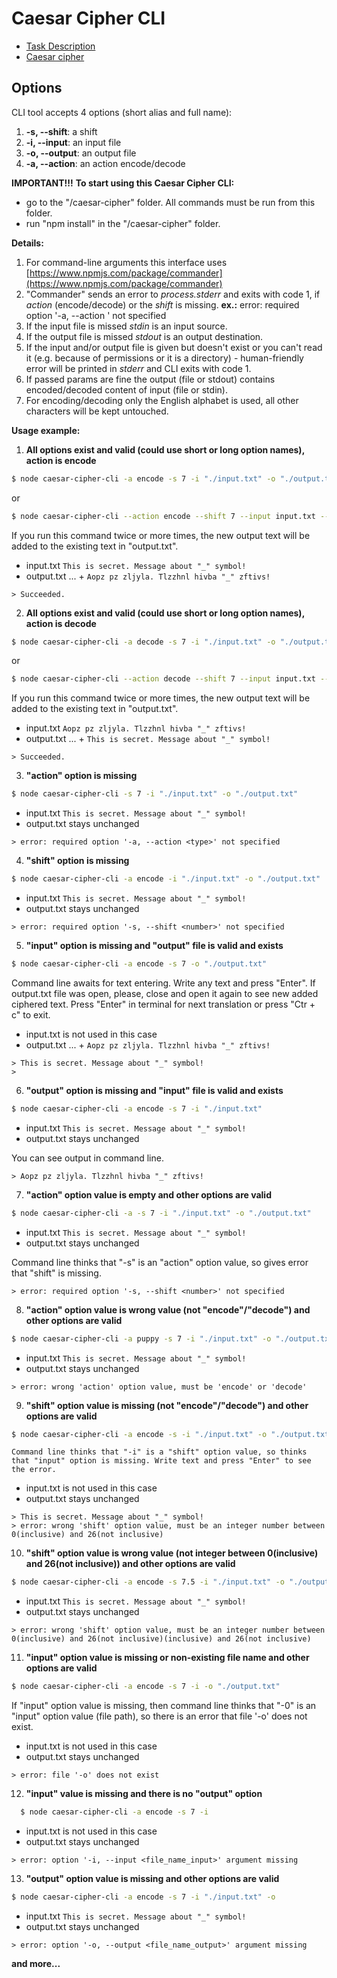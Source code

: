 # Caesar Cipher CLI

- [ Task Description](https://github.com/rolling-scopes-school/nodejs-course-template/blob/master/TASKS.md#task-1-caesar-cipher-cli-tool)
- [Caesar cipher](https://en.wikipedia.org/wiki/Caesar_cipher)

## Options

CLI tool accepts 4 options (short alias and full name):

1.  **-s, --shift**: a shift
2.  **-i, --input**: an input file
3.  **-o, --output**: an output file
4.  **-a, --action**: an action encode/decode

**IMPORTANT!!!**
**To start using this Caesar Cipher CLI:**
- go to the "/caesar-cipher" folder. All commands must be run from this folder.
- run "npm install" in the "/caesar-cipher" folder.

**Details:**
1. For command-line arguments this interface uses
   [https://www.npmjs.com/package/commander](https://www.npmjs.com/package/commander)
2. "Commander" sends an error to _process.stderr_ and exits with code 1, if _action_ (encode/decode) or the _shift_ is missing. **ex.:** error: required option '-a, --action <type>' not specified
3. If the input file is missed _stdin_ is an input source.
4. If the output file is missed _stdout_ is an output destination.
5. If the input and/or output file is given but doesn't exist or you can't read it (e.g. because of permissions or it is a directory) - human-friendly error will be printed in _stderr_ and CLI exits with code 1.
6. If passed params are fine the output (file or stdout) contains encoded/decoded content of input (file or stdin).
7. For encoding/decoding only the English alphabet is used, all other characters will be kept untouched.

**Usage example:**

1. **All options exist and valid (could use short or long option names), action is encode**
  ```bash
  $ node caesar-cipher-cli -a encode -s 7 -i "./input.txt" -o "./output.txt"
  ```
  or
  ```bash
  $ node caesar-cipher-cli --action encode --shift 7 --input input.txt --output output.txt
  ```
  If you run this command twice or more times, the new output text will be added to the existing text in "output.txt".

  - input.txt `This is secret. Message about "_" symbol!`
  - output.txt ... + `Aopz pz zljyla. Tlzzhnl hivba "_" zftivs!`

  ```
  > Succeeded.
  ```
2. **All options exist and valid (could use short or long option names), action is decode**
  ```bash
  $ node caesar-cipher-cli -a decode -s 7 -i "./input.txt" -o "./output.txt"
  ```
  or
  ```bash
  $ node caesar-cipher-cli --action decode --shift 7 --input input.txt --output output.txt
  ```
  If you run this command twice or more times, the new output text will be added to the existing text in "output.txt".

  - input.txt `Aopz pz zljyla. Tlzzhnl hivba "_" zftivs!`
  - output.txt ... + `This is secret. Message about "_" symbol!`

  ```
  > Succeeded.
  ```
3. **"action" option is missing**
  ```bash
  $ node caesar-cipher-cli -s 7 -i "./input.txt" -o "./output.txt"
  ```

  - input.txt `This is secret. Message about "_" symbol!`
  - output.txt stays unchanged

  ```
  > error: required option '-a, --action <type>' not specified
  ```

4. **"shift" option is missing**
  ```bash
  $ node caesar-cipher-cli -a encode -i "./input.txt" -o "./output.txt"
  ```

  - input.txt `This is secret. Message about "_" symbol!`
  - output.txt stays unchanged

  ```
  > error: required option '-s, --shift <number>' not specified
  ```

5. **"input" option is missing and "output" file is valid and exists**
  ```bash
  $ node caesar-cipher-cli -a encode -s 7 -o "./output.txt"
  ```
  Command line awaits for text entering. Write any text and press "Enter". If output.txt file was open, please, close and open it again to see new added ciphered text. Press "Enter" in terminal for next translation or press "Ctr + c" to exit.

  - input.txt is not used in this case
  - output.txt ... + `Aopz pz zljyla. Tlzzhnl hivba "_" zftivs!`

  ```
  > This is secret. Message about "_" symbol!
  >
  ```

6. **"output" option is missing and "input" file is valid and exists**
  ```bash
  $ node caesar-cipher-cli -a encode -s 7 -i "./input.txt"
  ```

  - input.txt `This is secret. Message about "_" symbol!`
  - output.txt stays unchanged

  You can see output in command line.

  ```
  > Aopz pz zljyla. Tlzzhnl hivba "_" zftivs!

  ```

7. **"action" option value is empty and other options are valid**
  ```bash
  $ node caesar-cipher-cli -a -s 7 -i "./input.txt" -o "./output.txt"
  ```

  - input.txt `This is secret. Message about "_" symbol!`
  - output.txt stays unchanged

  Command line thinks that "-s" is an "action" option value, so gives error that "shift" is missing.

  ```
  > error: required option '-s, --shift <number>' not specified
  ```

8. **"action" option value is wrong value (not "encode"/"decode") and other options are valid**

  ```bash
  $ node caesar-cipher-cli -a puppy -s 7 -i "./input.txt" -o "./output.txt"
  ```
  - input.txt `This is secret. Message about "_" symbol!`
  - output.txt stays unchanged

  ```
  > error: wrong 'action' option value, must be 'encode' or 'decode'
  ```

9. **"shift" option value is missing (not "encode"/"decode") and other options are valid**
  ```bash
  $ node caesar-cipher-cli -a encode -s -i "./input.txt" -o "./output.txt"
  ```

    Command line thinks that "-i" is a "shift" option value, so thinks that "input" option is missing. Write text and press "Enter" to see the error.

  - input.txt is not used in this case
  - output.txt stays unchanged

  ```
  > This is secret. Message about "_" symbol!
  > error: wrong 'shift' option value, must be an integer number between 0(inclusive) and 26(not inclusive)
  ```

10. **"shift" option value is wrong value (not integer between 0(inclusive) and 26(not inclusive)) and other options are valid**
  ```bash
  $ node caesar-cipher-cli -a encode -s 7.5 -i "./input.txt" -o "./output.txt"
  ```
  - input.txt `This is secret. Message about "_" symbol!`
  - output.txt stays unchanged

  ```
  > error: wrong 'shift' option value, must be an integer number between 0(inclusive) and 26(not inclusive)(inclusive) and 26(not inclusive)
  ```

11. **"input" option value is missing or non-existing file name and other options are valid**
  ```bash
  $ node caesar-cipher-cli -a encode -s 7 -i -o "./output.txt"
  ```

  If "input" option value is missing, then command line thinks that "-0" is an "input" option value (file path), so there is an error that file '-o' does not exist.

  - input.txt is not used in this case
  - output.txt stays unchanged

  ```
  > error: file '-o' does not exist
  ```

12. **"input" value is missing and there is no "output" option**
  ```bash
    $ node caesar-cipher-cli -a encode -s 7 -i
  ```

  - input.txt is not used in this case
  - output.txt stays unchanged

  ```
  > error: option '-i, --input <file_name_input>' argument missing
  ```

13. **"output" option value is missing and other options are valid**
  ```bash
  $ node caesar-cipher-cli -a encode -s 7 -i "./input.txt" -o
  ```

  - input.txt `This is secret. Message about "_" symbol!`
  - output.txt stays unchanged

  ```
  > error: option '-o, --output <file_name_output>' argument missing
  ```

**and more...**